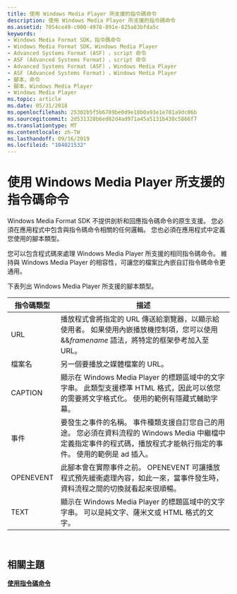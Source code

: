 ```yaml
---
title: 使用 Windows Media Player 所支援的指令碼命令
description: 使用 Windows Media Player 所支援的指令碼命令
ms.assetid: 7054ce49-c000-4978-891e-825a83bfda5c
keywords:
- Windows Media Format SDK，指令碼命令
- Windows Media Format SDK，Windows Media Player
- Advanced Systems Format (ASF) ，script 命令
- ASF (Advanced Systems Format) ，script 命令
- Advanced Systems Format (ASF) ，Windows Media Player
- ASF (Advanced Systems Format) ，Windows Media Player
- 腳本，命令
- 腳本，Windows Media Player
- Windows Media Player
ms.topic: article
ms.date: 05/31/2018
ms.openlocfilehash: 25302b5f5b6789be0d9e18b0a93e1e781a9dc06b
ms.sourcegitcommit: 2d531328b6ed82d4ad971a45a5131b430c5866f7
ms.translationtype: MT
ms.contentlocale: zh-TW
ms.lasthandoff: 09/16/2019
ms.locfileid: "104021532"
---
```

# <a name="using-script-commands-supported-by-windows-media-player"></a>使用 Windows Media Player 所支援的指令碼命令

Windows Media Format SDK 不提供剖析和回應指令碼命令的原生支援。 您必須在應用程式中包含與指令碼命令相關的任何邏輯。 您也必須在應用程式中定義您使用的腳本類型。

您可以包含程式碼來處理 Windows Media Player 所支援的相同指令碼命令。 維持與 Windows Media Player 的相容性，可讓您的檔案比內嵌自訂指令碼命令更通用。

下表列出 Windows Media Player 所支援的腳本類型。



| 指令碼類型 | 描述                                                                                                                                                                                                                                                                              |
|-------------|------------------------------------------------------------------------------------------------------------------------------------------------------------------------------------------------------------------------------------------------------------------------------------------|
| URL         | 播放程式會將指定的 URL 傳送給瀏覽器，以顯示給使用者。 如果使用內嵌播放機控制項，您可以使用 &&*framename* 語法，將特定的框架參考加入至 URL。                                                                             |
| 檔案名    | 另一個要播放之媒體檔案的 URL。                                                                                                                                                                                                                                                |
| CAPTION     | 顯示在 Windows Media Player 的標題區域中的文字字串。 此類型支援標準 HTML 格式，因此可以依您的需要將文字格式化。 使用的範例有隱藏式輔助字幕。                                                                             |
| 事件       | 要發生之事件的名稱。 事件種類支援自訂您自己的用途。 您必須在資料流程的 Windows Media 中繼檔中定義指定事件的程式碼，播放程式才能執行指定的事件。 使用的範例是 ad 插入。 |
| OPENEVENT   | 此腳本會在實際事件之前。 OPENEVENT 可讓播放程式預先緩衝處理內容，如此一來，當事件發生時，資料流程之間的切換就看起來很順暢。                                                                                                       |
| TEXT        | 顯示在 Windows Media Player 的標題區域中的文字字串。 可以是純文字、薩米文或 HTML 格式的文字。                                                                                                                                                           |



 

## <a name="related-topics"></a>相關主題

<dl> <dt>

[**使用指令碼命令**](using-script-commands.md)
</dt> </dl>

 

 




